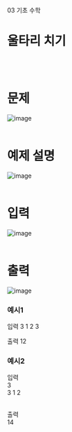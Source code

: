 03 기초 수학
# 울타리 치기
<br>
<br>

# 문제
![image](https://github.com/user-attachments/assets/9d588001-0733-4e58-8559-9d54bc0ad0b0)
<br>
<br>

# 예제 설명
![image](https://github.com/user-attachments/assets/158a97dd-6ab9-43e9-b3fd-20db5c1589c7)
<br>
<br>

# 입력
![image](https://github.com/user-attachments/assets/9682cbab-66b1-4642-aa61-116e03b59d34)
<br>
<br>

# 출력
![image](https://github.com/user-attachments/assets/6a8f8396-5825-4149-bc54-db9e786507c5)
<br>

### 예시1
입력
3
1 2 3
<br>

출력
12
<br>

### 예시2
입력<br>
3<br>
3 1 2<br>
<br>

출력<br>
14<br>
<br>

